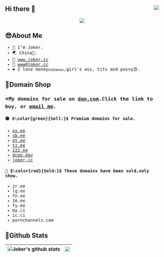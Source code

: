 ## Hi there 👋 <img align="right" src="https://visitor-badge.glitch.me/badge?page_id=zhufacai.zhufacai&left_color=green&right_color=red" />
<p align="center"><img src="https://user-images.githubusercontent.com/14821269/187963937-74d10d41-7cc5-4ae4-8554-54a6ca700289.jpg"></p>

## 😎About Me
<samp>

- 🤡 I’m Joker.
- 🌏 China🐰.
- 🔗 www.joker.cc
- 📧 www@joker.cc
- ❤️ I love money💵💴💶💷,girl's ass, tits and pussy😍.

</samp>

## 🛒Domain Shop

<samp>

### ⭐My domains for sale on [dan.com](https://dan.com/domain-seller/joker).Click the link to buy, or <a href="mailto:www@joker.cc">email me</a>.

#### 🟢 $\color{green}{Sell:}$ Premium domains for sale. 
- [ps.ee](https://dan.com/buy-domain/ps.ee)
- [sb.ee](https://dan.com/buy-domain/sb.ee)
- [pt.ee](https://dan.com/buy-domain/pt.ee)
- [tz.ee](https://dan.com/buy-domain/tz.ee)
- [222.ee](https://dan.com/buy-domain/222.ee)
- [dcep.day](https://dan.com/buy-domain/dcep.day)
- [joker.cc](https://dan.com/buy-domain/joker.cc)

#### 🔴 $\color{red}{Sold:}$ These domains have been sold,only show.
- zr.ee
- lg.ee
- fn.ee
- 16.ee
- fy.ee
- my.ci
- ic.ci
- pornchannels.com
</samp>

## 🤖Github Stats

| <img align="center" src="https://github-readme-stats.vercel.app/api?username=zhufacai&show_icons=true&include_all_commits=true&theme=buefy&hide_border=true" alt="Joker's github stats" /></a> | <img align="center" src="https://github-readme-stats.vercel.app/api/top-langs/?username=zhufacai&layout=compact&theme=buefy&hide_border=true" /></a> |
| ------------------------------------------------------------ | ------------------------------------------------------------ |